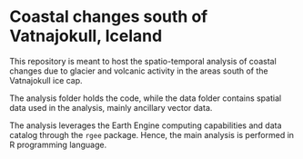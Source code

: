 Coastal changes south of Vatnajokull, Iceland
================

This repository is meant to host the spatio-temporal analysis of coastal
changes due to glacier and volcanic activity in the areas south of the
Vatnajokull ice cap. 

The analysis folder holds the code, while the data
folder contains spatial data used in the analysis, mainly ancillary
vector data. 

The analysis leverages the Earth Engine computing
capabilities and data catalog through the `rgee` package. Hence, the
main analysis is performed in R programming language.
